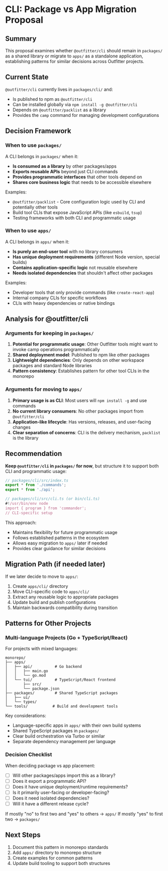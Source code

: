 # CLI: Package vs App Migration Proposal

## Summary

This proposal examines whether `@outfitter/cli` should remain in `packages/` as a shared library or migrate to `apps/` as a standalone application, establishing patterns for similar decisions across Outfitter projects.

## Current State

`@outfitter/cli` currently lives in `packages/cli/` and:

- Is published to npm as `@outfitter/cli`
- Can be installed globally via `npm install -g @outfitter/cli`
- Depends on `@outfitter/packlist` as a library
- Provides the `camp` command for managing development configurations

## Decision Framework

### When to use `packages/`

A CLI belongs in `packages/` when it:

- **Is consumed as a library** by other packages/apps
- **Exports reusable APIs** beyond just CLI commands
- **Provides programmatic interfaces** that other tools depend on
- **Shares core business logic** that needs to be accessible elsewhere

Examples:

- `@outfitter/packlist` - Core configuration logic used by CLI and potentially other tools
- Build tool CLIs that expose JavaScript APIs (like `esbuild`, `tsup`)
- Testing frameworks with both CLI and programmatic usage

### When to use `apps/`

A CLI belongs in `apps/` when it:

- **Is purely an end-user tool** with no library consumers
- **Has unique deployment requirements** (different Node version, special builds)
- **Contains application-specific logic** not reusable elsewhere
- **Needs isolated dependencies** that shouldn't affect other packages

Examples:

- Developer tools that only provide commands (like `create-react-app`)
- Internal company CLIs for specific workflows
- CLIs with heavy dependencies or native bindings

## Analysis for @outfitter/cli

### Arguments for keeping in `packages/`

1. **Potential for programmatic usage**: Other Outfitter tools might want to invoke camp operations programmatically
2. **Shared deployment model**: Published to npm like other packages
3. **Lightweight dependencies**: Only depends on other workspace packages and standard Node libraries
4. **Pattern consistency**: Establishes pattern for other tool CLIs in the monorepo

### Arguments for moving to `apps/`

1. **Primary usage is as CLI**: Most users will `npm install -g` and use commands
2. **No current library consumers**: No other packages import from `@outfitter/cli`
3. **Application-like lifecycle**: Has versions, releases, and user-facing changes
4. **Clear separation of concerns**: CLI is the delivery mechanism, `packlist` is the library

## Recommendation

**Keep `@outfitter/cli` in `packages/` for now**, but structure it to support both CLI and programmatic usage:

```typescript
// packages/cli/src/index.ts
export * from './commands';
export * from './api';

// packages/cli/src/cli.ts (or bin/cli.ts)
#!/usr/bin/env node
import { program } from 'commander';
// CLI-specific setup
```

This approach:

- Maintains flexibility for future programmatic usage
- Follows established patterns in the ecosystem
- Allows easy migration to `apps/` later if needed
- Provides clear guidance for similar decisions

## Migration Path (if needed later)

If we later decide to move to `apps/`:

1. Create `apps/cli/` directory
2. Move CLI-specific code to `apps/cli/`
3. Extract any reusable logic to appropriate packages
4. Update build and publish configurations
5. Maintain backwards compatibility during transition

## Patterns for Other Projects

### Multi-language Projects (Go + TypeScript/React)

For projects with mixed languages:

```
monorepo/
├── apps/
│   ├── api/          # Go backend
│   │   ├── main.go
│   │   └── go.mod
│   └── tui/          # TypeScript/React frontend
│       ├── src/
│       └── package.json
├── packages/         # Shared TypeScript packages
│   ├── ui/
│   └── types/
└── tools/           # Build and development tools
```

Key considerations:

- Language-specific apps in `apps/` with their own build systems
- Shared TypeScript packages in `packages/`
- Clear build orchestration via Turbo or similar
- Separate dependency management per language

### Decision Checklist

When deciding package vs app placement:

- [ ] Will other packages/apps import this as a library?
- [ ] Does it export a programmatic API?
- [ ] Does it have unique deployment/runtime requirements?
- [ ] Is it primarily user-facing or developer-facing?
- [ ] Does it need isolated dependencies?
- [ ] Will it have a different release cycle?

If mostly "no" to first two and "yes" to others → `apps/`
If mostly "yes" to first two → `packages/`

## Next Steps

1. Document this pattern in monorepo standards
2. Add `apps/` directory to monorepo structure
3. Create examples for common patterns
4. Update build tooling to support both structures